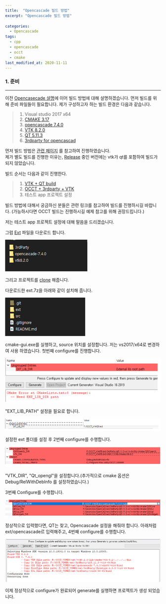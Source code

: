 ```yaml
---
title:  "Opencascade 빌드 방법"
excerpt: "Opencascade 빌드 방법"

categories:
  - Opencascade
tags:
  - cpp
  - opencascade
  - occt
  - cmake
last_modified_at: 2020-11-11
---
```


### 1. 준비
- - -
이전 [Opencasecade 설명](#OCCT-BOOK-01)에 이어 빌드 방법에 대해 설명하겠습니다.
먼저 빌드를 위해 준비 파일들이 필요합니다.
제가 구성하고자 하는 빌드 환경은 다음과 같습니다.  

> 1. Visual studio 2017 x64
> 2. [CMAKE 3.17](https://cmake.org/download/)
> 3. [opencascade 7.4.0](https://github.com/tpaviot/oce/releases)
> 4. [VTK 8.2.0](https://vtk.org/download/)
> 5. [QT 5.11.3](https://download.qt.io/new_archive/qt/5.11/5.11.3/)
> 6. [3rdparty for opencascad](https://old.opencascade.com/content/latest-release)

먼저 빌드 방법은 [관련 페이지](
https://old.opencascade.com/doc/occt-6.9.1/overview/html/occt_dev_guides__building_3rdparty_windows.html) 를 참고하여 진행하였습니다.  
제가 별도 빌드를 진행한 이유는, [Release](https://old.opencascade.com/content/latest-release) 중인 버전에는 vtk가 qt를 포함하여 빌드가 되지 않았습니다. 

빌드 순서는 다음과 같이 진행한다.
> 1. [VTK + QT build]()
> 2. [OCCT + 3rdparty + VTK]()
> 3. 테스트 app 프로젝트 설정

빌드 방법에 대해서 궁금하신 분들은 관련 링크를 참고하여 빌드를 진행하시길 바랍니다. (가능하시다면 OCCT 빌드는 진행하시길 예제 참고를 위해 권장드립니다.)

저는 테스트 app 프로젝트 설정에 대해 말씀을 드리겠습니다.


그럼 [Ext](https://drive.google.com/file/d/132RvlJAFCSDp_rRfR5T2OQU_V73Tk9VC/view?usp=sharing) 파일을 다운로드 합니다.

![Ext.7z](/assets/images/OCCT/ext_settings.png)

그리고 프로젝트를 [clone](https://github.com/holograming/OCCT_VIEWER) 해줍니다.

다운로드한 ext.7z을 아래와 같이 설치해 줍니다.

![source settings](/assets/images/OCCT/source_settings.png)

cmake-gui.exe를 실행하고, source 위치를 설정합니다.
저는 vs2017/x64로 변경하여 사용 하였습니다.
첫번째 configure를 진행합니다.

![source settings](/assets/images/OCCT/cmake_2.png)

"EXT_LIB_PATH" 설정을 필요로 합니다.

![source settings](/assets/images/OCCT/cmake_3.png)

설정한 ext 폴더를 설정 후 2번째 configure를 수행합니다.

![source settings](/assets/images/OCCT/cmake_4.png)

"VTK_DIR", "Qt_opengl"을 설정합니다.(추가적으로 cmake 옵션은 Debug/RelWithDebInfo 를 설정하였습니다.)

3번째 Configure를 수행합니다.

![source settings](/assets/images/OCCT/cmake_5.png)

정상적으로 입력했다면, QT는 찾고, Opencascade 설정을 해줘야 합니다. 아래처럼 ext/opencascade르 입력해주고, 4번째 configure를 수행합니다.

![source settings](/assets/images/OCCT/cmake_6.png)

이제 정상적으로 configure가 완료되어 generate를 실행하면 프로젝트가 생성 되었습니다.